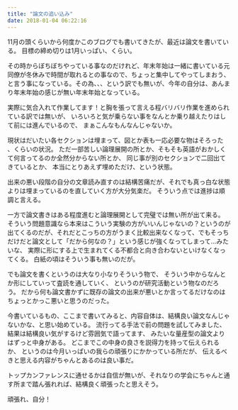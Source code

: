 ```yaml
---
title: "論文の追い込み"
date: 2018-01-04 06:22:16
---
```


11月の頭くらいから何度かこのブログでも書いてきたが、最近は論文を書いている。
目標の締め切りは1月いっぱい、くらい。

その時からぼちぼちやっている事なのだけれど、年末年始は一緒に書いている元同僚が冬休みで時間が取れるとの事なので、ちょっと集中してやってしまおう、と言う事になっている。その為、、、という訳でも無いが、今年の自分は、あんまり年末年始の感じが無い年末年始となっている。

実際に気合入れて作業してます！と胸を張って言える程バリバリ作業を進められている訳では無いが、
いろいろと気が乗らない事をなんとか乗り越えたりはして前には進んでいるので、
まぁこんなもんなんじゃないか。

現状はだいたい各セクションは埋まって、図とか表も一応必要な物はそろった 、くらいの状況。
ただ一部苦しい論理展開の所とか、そもそも英語がおかしくて何言ってるのか全然分からない所とか、
同じ事が別のセクションで二回出てきているとか、
本当にとりあえず埋めただけ、という状態。

出来の悪い段階の自分の文章読み直すのは結構苦痛だが、それでも真っ白な状態よりは埋まっているのを直していく方が大分気楽だ。
そういう点では進捗は順調と言える。

一方で論文書きはある程度進むと論理展開として完璧では無い所が出て来る。
そういう問題意識なら本来はこういう実験の方がいいんじゃないの？というのが出てくるのだが、それだとこっちの方がうまく比較出来なくなって、でもそっちだけだと論文として「だから何なの？」という感じが強くなってしまって…みたいな、
実際に形にする上で生まれてくる不都合と向き合わないといけなくなってくる。
白紙の頃はそういう事も無いのだが。

でも論文を書くというのは大なり小なりそういう物で、
そういう中からなんとか形にしていって査読を通していく、
というのが研究活動という物なのだろう。
だから何も論文書かずに既存の論文の出来が悪いとか言ってるだけなのはちょっとかっこ悪いと思うのだった。

今書いているもの、ここまで書いてみると、内容自体は、結構良い論文なんじゃないかな、と思い始めている。
流行ってる手法で前の問題を試してみました、結果は結構良い気がするけど雰囲気で語ってます、
みたいな量産型の論文よりはずっと中身がある。
どこまでこの中身の良さを説得力を持って伝えられるか、
というのは今月いっぱいの我らの頑張りにかかっている所だが、
伝えるべきと思える内容がちゃんとあるのは良い事だ。

トップカンファレンスに通せるかは自信が無いが、それなりの学会にちゃんと通す所まで踏ん張れれば、結構良く頑張ったと思えそう。

頑張れ、自分！
